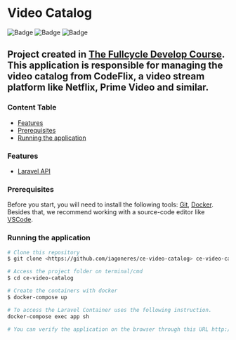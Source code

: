 # Video Catalog

![Badge](https://img.shields.io/static/v1?label=PHP&message=7.4&color=777BB4&style=for-the-badge&logo=php&logoColor=777BB4)
![Badge](https://img.shields.io/static/v1?label=Laravel&message=8.x&color=ff2d20&style=for-the-badge&logo=laravel&logoColor=ff2d20)
![Badge](https://img.shields.io/static/v1?label=LICENSE&message=MIT&color=32CD32&style=for-the-badge)

## Project created in [The Fullcycle Develop Course](https://fullcycle.com.br/). This application is responsible for managing the video catalog from CodeFlix, a video stream platform like Netflix, Prime Video and similar.  

### Content Table
* [Features](#features)
* [Prerequisites](#prerequisites)
* [Running the application](#running-the-application)

### Features
- [Laravel API](www/README.md)

### Prerequisites

Before you start, you will need to install the following tools:
[Git](https://git-scm.com), [Docker](https://www.docker.com).  
Besides that, we recommend working with a  source-code editor like [VSCode](https://code.visualstudio.com/).

### Running the application

```bash
# Clone this repository
$ git clone <https://github.com/iagoneres/ce-video-catalog> ce-video-catalog

# Access the project folder on terminal/cmd
$ cd ce-video-catalog

# Create the containers with docker
$ docker-compose up

# To access the Laravel Container uses the following instruction.
docker-compose exec app sh

# You can verify the application on the browser through this URL http://localhost:8000
```
